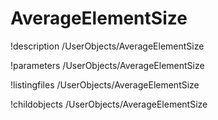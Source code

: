 <!-- MOOSE Documentation Stub: Remove this when content is added. -->

# AverageElementSize
!description /UserObjects/AverageElementSize

!parameters /UserObjects/AverageElementSize

!listingfiles /UserObjects/AverageElementSize

!childobjects /UserObjects/AverageElementSize
